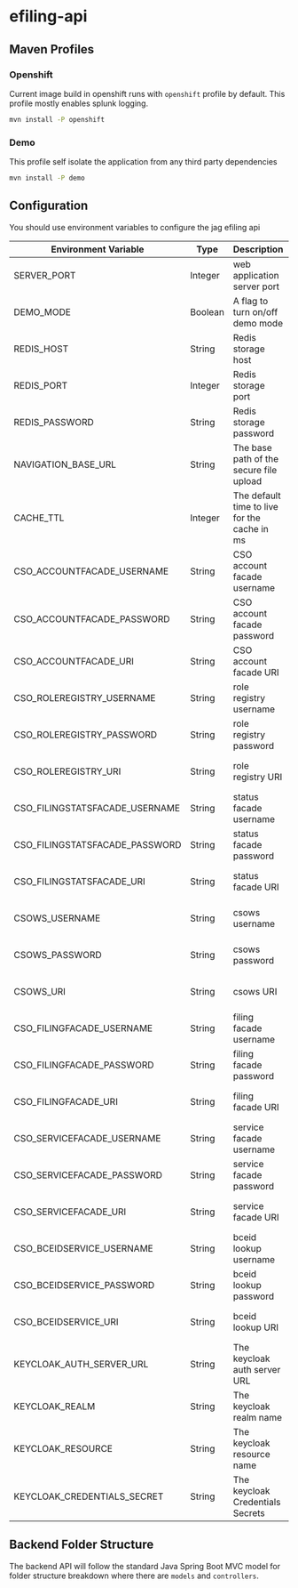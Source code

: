 # efiling-api

## Maven Profiles

### Openshift

Current image build in openshift runs with `openshift` profile by default.
This profile mostly enables splunk logging.

```bash
mvn install -P openshift
```

### Demo

This profile self isolate the application from any third party dependencies

```bash
mvn install -P demo
```

## Configuration

You should use environment variables to configure the jag efiling api

| Environment Variable           | Type    | Description                                  | Notes                          |
| ------------------------------ | ------- | -------------------------------------------- | ------------------------------ |
| SERVER_PORT                    | Integer | web application server port                  | defaulted to `8080`            |
| DEMO_MODE                      | Boolean | A flag to turn on/off demo mode              | defaulted to `false`           |
| REDIS_HOST                     | String  | Redis storage host                           | defaulted to `localhost`       |
| REDIS_PORT                     | Integer | Redis storage port                           | defaulted to `6379`            |
| REDIS_PASSWORD                 | String  | Redis storage password                       | Defaulted to `admin`           |
| NAVIGATION_BASE_URL            | String  | The base path of the secure file upload      | not set by default             |
| CACHE_TTL                      | Integer | The default time to live for the cache in ms | Defaulted to `600000` (10 min) |
| CSO_ACCOUNTFACADE_USERNAME     | String  | CSO account facade username                  | not set by default             |
| CSO_ACCOUNTFACADE_PASSWORD     | String  | CSO account facade password                  | not set by default             |
| CSO_ACCOUNTFACADE_URI          | String  | CSO account facade URI                       | not set by default             |
| CSO_ROLEREGISTRY_USERNAME      | String  | role registry username                       | not set by default             |
| CSO_ROLEREGISTRY_PASSWORD      | String  | role registry password                       | not set by default             |
| CSO_ROLEREGISTRY_URI           | String  | role registry URI                            | not set by default             |
| CSO_FILINGSTATSFACADE_USERNAME | String  | status facade username                       | not set by default             |
| CSO_FILINGSTATSFACADE_PASSWORD | String  | status facade password                       | not set by default             |
| CSO_FILINGSTATSFACADE_URI      | String  | status facade URI                            | not set by default             |
| CSOWS_USERNAME                 | String  | csows username                               | not set by default             |
| CSOWS_PASSWORD                 | String  | csows password                               | not set by default             |
| CSOWS_URI                      | String  | csows URI                                    | not set by default             |
| CSO_FILINGFACADE_USERNAME      | String  | filing facade username                       | not set by default             |
| CSO_FILINGFACADE_PASSWORD      | String  | filing facade password                       | not set by default             |
| CSO_FILINGFACADE_URI           | String  | filing facade URI                            | not set by default             |
| CSO_SERVICEFACADE_USERNAME     | String  | service facade username                      | not set by default             |
| CSO_SERVICEFACADE_PASSWORD     | String  | service facade password                      | not set by default             |
| CSO_SERVICEFACADE_URI          | String  | service facade URI                           | not set by default             |
| CSO_BCEIDSERVICE_USERNAME      | String  | bceid lookup username                        | not set by default             |
| CSO_BCEIDSERVICE_PASSWORD      | String  | bceid lookup password                        | not set by default             |
| CSO_BCEIDSERVICE_URI           | String  | bceid lookup URI                             | not set by default             |
| KEYCLOAK_AUTH_SERVER_URL       | String  | The keycloak auth server URL                 | not set by default             |
| KEYCLOAK_REALM                 | String  | The keycloak realm name                      | not set by default             |
| KEYCLOAK_RESOURCE              | String  | The keycloak resource name                   | not set by default             |
| KEYCLOAK_CREDENTIALS_SECRET    | String  | The keycloak Credentials Secrets             | not set by default             |

## Backend Folder Structure

The backend API will follow the standard Java Spring Boot MVC model for folder structure breakdown where there are `models` and `controllers`.
